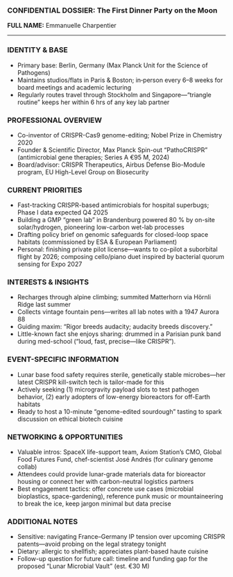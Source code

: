 ### CONFIDENTIAL DOSSIER: The First Dinner Party on the Moon

**FULL NAME:** Emmanuelle Charpentier

---
### IDENTITY & BASE
- Primary base: Berlin, Germany (Max Planck Unit for the Science of Pathogens)  
- Maintains studios/flats in Paris & Boston; in‐person every 6–8 weeks for board meetings and academic lecturing  
- Regularly routes travel through Stockholm and Singapore—“triangle routine” keeps her within 6 hrs of any key lab partner

### PROFESSIONAL OVERVIEW
- Co-inventor of CRISPR-Cas9 genome-editing; Nobel Prize in Chemistry 2020  
- Founder & Scientific Director, Max Planck Spin-out “PathoCRISPR” (antimicrobial gene therapies; Series A €95 M, 2024)  
- Board/advisor: CRISPR Therapeutics, Airbus Defense Bio-Module program, EU High-Level Group on Biosecurity  

### CURRENT PRIORITIES
- Fast-tracking CRISPR-based antimicrobials for hospital superbugs; Phase I data expected Q4 2025  
- Building a GMP “green lab” in Brandenburg powered 80 % by on-site solar/hydrogen, pioneering low-carbon wet-lab processes  
- Drafting policy brief on genomic safeguards for closed-loop space habitats (commissioned by ESA & European Parliament)  
- Personal: finishing private pilot license—wants to co-pilot a suborbital flight by 2026; composing cello/piano duet inspired by bacterial quorum sensing for Expo 2027  

### INTERESTS & INSIGHTS
- Recharges through alpine climbing; summited Matterhorn via Hörnli Ridge last summer  
- Collects vintage fountain pens—writes all lab notes with a 1947 Aurora 88  
- Guiding maxim: “Rigor breeds audacity; audacity breeds discovery.”  
- Little-known fact she enjoys sharing: drummed in a Parisian punk band during med-school (“loud, fast, precise—like CRISPR”).  

### EVENT-SPECIFIC INFORMATION
- Lunar base food safety requires sterile, genetically stable microbes—her latest CRISPR kill-switch tech is tailor-made for this  
- Actively seeking (1) microgravity payload slots to test pathogen behavior, (2) early adopters of low-energy bioreactors for off-Earth habitats  
- Ready to host a 10-minute “genome-edited sourdough” tasting to spark discussion on ethical biotech cuisine  

### NETWORKING & OPPORTUNITIES
- Valuable intros: SpaceX life-support team, Axiom Station’s CMO, Global Food Futures Fund, chef-scientist José Andrés (for culinary genome collab)  
- Attendees could provide lunar-grade materials data for bioreactor housing or connect her with carbon-neutral logistics partners  
- Best engagement tactics: offer concrete use cases (microbial bioplastics, space-gardening), reference punk music or mountaineering to break the ice, keep jargon minimal but data precise  

### ADDITIONAL NOTES
- Sensitive: navigating France–Germany IP tension over upcoming CRISPR patents—avoid probing on the legal strategy tonight  
- Dietary: allergic to shellfish; appreciates plant-based haute cuisine  
- Follow-up question for future call: timeline and funding gap for the proposed “Lunar Microbial Vault” (est. €30 M)  

